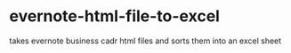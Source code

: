 # evernote-html-file-to-excel
takes evernote business cadr html files and sorts them into an excel sheet
